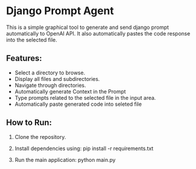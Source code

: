 # Django Prompt Agent

This is a simple graphical tool to generate and send django prompt automatically to OpenAI API. It also automatically pastes the code response into the selected file.

## Features:
- Select a directory to browse.
- Display all files and subdirectories.
- Navigate through directories.
- Automatically generate Context in the Prompt
- Type prompts related to the selected file in the input area.
- Automatically paste generated code into seleted file

## How to Run:

1. Clone the repository.
2. Install dependencies using:
pip install -r requirements.txt

3. Run the main application:
python main.py
